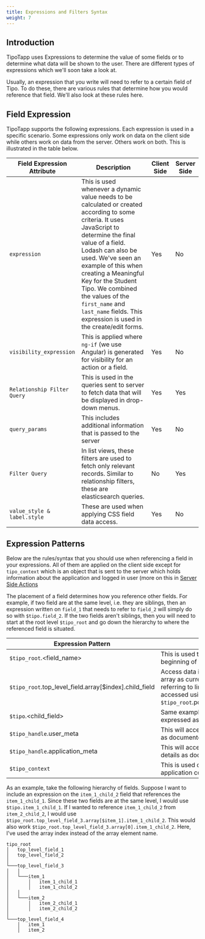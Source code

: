 ```yaml
---
title: Expressions and Filters Syntax
weight: 7
---
```


## Introduction
TipoTapp uses Expressions to determine the value of some fields or to determine what data will be shown to the user. There are different types of expressions which we'll soon take a look at.

Usually, an expression that you write will need to refer to a certain field of Tipo. To do these, there are various rules that determine how you would reference that field. We'll also look at these rules here.

## Field Expression
TipoTapp supports the following expressions. Each expression is used in a specific scenario. Some expressions only work on data on the client side while others work on data from the server. Others work on both. This is illustrated in the table below.

Field Expression Attribute | Description | Client Side | Server Side
------------ | --------------- | ----------- | ----------
`expression` | This is used whenever a dynamic value needs to be calculated or created according to some criteria. It uses JavaScript to determine the final value of a field. Lodash can also be used. We've seen an example of this when creating a Meaningful Key for the Student Tipo. We combined the values of the `first_name` and `last_name` fields. This expression is used in the create/edit forms. | Yes | No
`visibility_expression` | This is applied where `ng-if` (we use Angular) is generated for visibility for an action or a field. | Yes | No
`Relationship Filter Query` | This is used in the queries sent to server to fetch data that will be displayed in drop-down menus. | Yes | Yes
`query_params` | This includes additional information that is passed to the server | Yes | No
`Filter Query` | In list views, these filters are used to fetch only relevant records. Similar to relationship filters, these are elasticsearch queries. | No | Yes
`value_style & label.style` | These are used when applying CSS field data access. | Yes | No

## Expression Patterns
Below are the rules/syntax that you should use when referencing a field in your expressions. All of them are applied on the client side except for `tipo_context` which is an object that is sent to the server which holds information about the application and logged in user (more on this in [Server Side Actions](/server_side_actions/#tipo-context)

The placement of a field determines how you reference other fields. For example, if two field are at the same level, i.e. they are siblings, then an expression written on `field_1` that needs to refer to `field_2` will simply do so with `$tipo.field_2`. If the two fields aren't siblings, then you will need to start at the root level `$tipo_root` and go down the hierarchy to where the referenced field is situated.

Expression Pattern | Description | Client/Server
------------ | --------------- | ---------------
`$tipo_root`.<field_name> | This is used to access data from the beginning of the object. | Client
`$tipo_root`.top_level_field.array[$index].child_field | Access data in other fields in the same array as  current. In PO line items, referring to line units in total can be accessed using `$tipo_root`.po_line_items[$index].units | Client
`$tipo`.<child_field> | Same example above can be expressed as `$tipo`.units | Client
`$tipo_handle`.user_meta | This will access logged-in user details as documented in [TipoHandle](/client_side_actions/#tipo-handle) | Client
`$tipo_handle`.application_meta | This will access logged-in application details as documented in [TipoHandle](/client_side_actions/#tipo-handle) | Client
`$tipo_context`| This is used on the server to access application context | Server

As an example, take the following hierarchy of fields. Suppose I want to include an expression on the `item_1_child_2` field that references the `item_1_child_1`. Since these two fields are at the same level, I would use `$tipo.item_1_child_1`. If I wanted to reference `item_1_child_2` from `item_2_child_2`, I would use `$tipo_root.top_level_field_3.array[$item_1].item_1_child_2`. This would also work `$tipo_root.top_level_field_3.array[0].item_1_child_2`. Here, I've used the array index instead of the array element name.

```
tipo_root
│   top_level_field_1
│   top_level_field_2
│
└───top_level_field_3
│   │
│   └───item_1
│       │   item_1_child_1
│       │   item_1_child_2
│   │
│   └───item_2
│       │   item_2_child_1
│       │   item_2_child_2
│
└───top_level_field_4
    │   item_1
    │   item_2
```